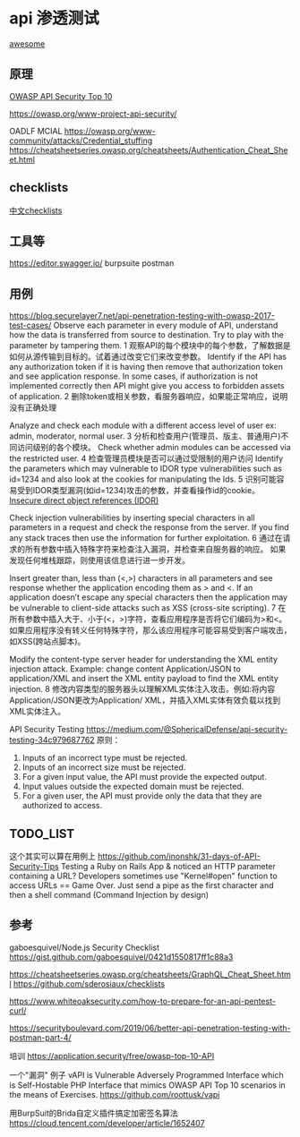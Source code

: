 # api 渗透测试

[awesome](https://github.com/arainho/awesome-api-security)

## 原理

[OWASP API Security Top 10](https://github.com/OWASP/API-Security)

https://owasp.org/www-project-api-security/

OADLF MCIAL
https://owasp.org/www-community/attacks/Credential_stuffing
https://cheatsheetseries.owasp.org/cheatsheets/Authentication_Cheat_Sheet.html

## checklists

[中文checklists](https://github.com/shieldfy/API-Security-Checklist/blob/master/README-zh.md)

## 工具等

https://editor.swagger.io/
burpsuite
postman

## 用例

https://blog.securelayer7.net/api-penetration-testing-with-owasp-2017-test-cases/
Observe each parameter in every module of API, understand how the data is transferred from source to destination. 
Try to play with the parameter by tampering them.
1   观察API的每个模块中的每个参数，了解数据是如何从源传输到目标的。试着通过改变它们来改变参数。
Identify if the API has any authorization token if it is having then remove that authorization token and see application response. 
In some cases, if authorization is not implemented correctly then API might give you access to forbidden assets of application.
2 删除token或相关参数，看服务器响应，如果能正常响应，说明没有正确处理

Analyze and check each module with a different access level of user ex: admin, moderator, normal user.
3 分析和检查用户(管理员、版主、普通用户)不同访问级别的各个模块。
Check whether admin modules can be accessed via the restricted user.
4 检查管理员模块是否可以通过受限制的用户访问
Identify the parameters which may vulnerable to IDOR type vulnerabilities such as id=1234 and also look at the cookies for manipulating the Ids.
5 识别可能容易受到IDOR类型漏洞(如id=1234)攻击的参数，并查看操作id的cookie。
[Insecure direct object references (IDOR)](https://portswigger.net/web-security/access-control/idor)

Check injection vulnerabilities by inserting special characters in all parameters in a request and check the response from the server. 
If you find any stack traces then use the information for further exploitation.
6 通过在请求的所有参数中插入特殊字符来检查注入漏洞，并检查来自服务器的响应。
如果发现任何堆栈跟踪，则使用该信息进行进一步开发。

Insert greater than, less than (<,>) characters in all parameters and see response whether the application encoding them as > and <. If an application doesn’t escape any special characters then the application may be vulnerable to client-side attacks such as XSS (cross-site scripting).
7 在所有参数中插入大于、小于(<，>)字符，查看应用程序是否将它们编码为>和<。
如果应用程序没有转义任何特殊字符，那么该应用程序可能容易受到客户端攻击，如XSS(跨站点脚本)。

Modify the content-type server header for understanding the XML entity injection attack. Example: change content Application/JSON to application/XML and insert the XML entity payload to find the XML entity injection.
8 修改内容类型的服务器头以理解XML实体注入攻击。例如:将内容Application/JSON更改为Application/ XML，并插入XML实体有效负载以找到XML实体注入。


API Security Testing
https://medium.com/@SphericalDefense/api-security-testing-34c979687762
原则：
1. Inputs of an incorrect type must be rejected.
2. Inputs of an incorrect size must be rejected.
3. For a given input value, the API must provide the expected output.
4. Input values outside the expected domain must be rejected.
5. For a given user, the API must provide only the data that they are authorized to access.

## TODO_LIST

这个其实可以算在用例上
https://github.com/inonshk/31-days-of-API-Security-Tips
Testing a Ruby on Rails App & noticed an HTTP parameter containing a URL? 
Developers sometimes use "Kernel#open" function to access URLs == Game Over. Just send a pipe as the first character and then a shell command (Command Injection by design)


## 参考

gaboesquivel/Node.js Security Checklist
https://gist.github.com/gaboesquivel/0421d1550817ff1c88a3

https://cheatsheetseries.owasp.org/cheatsheets/GraphQL_Cheat_Sheet.html
https://github.com/sderosiaux/checklists

https://www.whiteoaksecurity.com/how-to-prepare-for-an-api-pentest-curl/

https://securityboulevard.com/2019/06/better-api-penetration-testing-with-postman-part-4/

培训
https://application.security/free/owasp-top-10-API

一个"漏洞" 例子
vAPI is Vulnerable Adversely Programmed Interface which is Self-Hostable PHP Interface that mimics OWASP API Top 10 scenarios in the means of Exercises.
https://github.com/roottusk/vapi

用BurpSuit的Brida自定义插件搞定加密签名算法	
https://cloud.tencent.com/developer/article/1652407